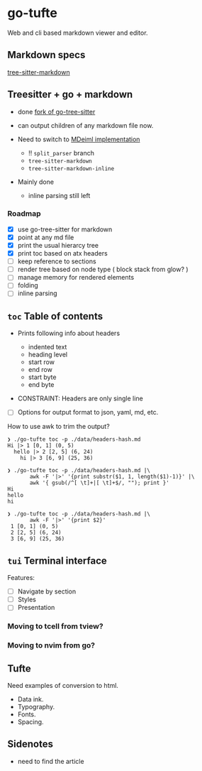 # go-tufte

Web and cli based markdown viewer and editor.

## Markdown specs

[tree-sitter-markdown](TREESITTER.md)

## Treesitter + go + markdown

- done [fork of go-tree-sitter](github.com/manyids2/go-tree-sitter-with-markdown)
- can output children of any markdown file now.

- Need to switch to [MDeiml implementation](https://github.com/MDeiml/tree-sitter-markdown/tree/split_parser)
  - !! `split_parser` branch
  - `tree-sitter-markdown`
  - `tree-sitter-markdown-inline`
- Mainly done
  - inline parsing still left


### Roadmap

- [x] use go-tree-sitter for markdown
- [x] point at any md file
- [x] print the usual hierarcy tree
- [x] print toc based on atx headers
- [ ] keep reference to sections
- [ ] render tree based on node type ( block stack from glow? )
- [ ] manage memory for rendered elements
- [ ] folding
- [ ] inline parsing

## `toc` Table of contents

- Prints following info about headers

  - indented text
  - heading level
  - start row
  - end row
  - start byte
  - end byte

- CONSTRAINT: Headers are only single line
- [ ] Options for output format to json, yaml, md, etc.

How to use awk to trim the output?

```
❯ ./go-tufte toc -p ./data/headers-hash.md
Hi |> 1 [0, 1] (0, 5)
  hello |> 2 [2, 5] (6, 24)
    hi |> 3 [6, 9] (25, 36)

❯ ./go-tufte toc -p ./data/headers-hash.md |\
       awk -F '|>' '{print substr($1, 1, length($1)-1)}' |\
       awk '{ gsub(/^[ \t]+|[ \t]+$/, ""); print }'
Hi
hello
hi

❯ ./go-tufte toc -p ./data/headers-hash.md |\
       awk -F '|>' '{print $2}'
 1 [0, 1] (0, 5)
 2 [2, 5] (6, 24)
 3 [6, 9] (25, 36)

```


## `tui` Terminal interface

Features:

- [ ] Navigate by section
- [ ] Styles
- [ ] Presentation

### Moving to tcell from tview?


### Moving to nvim from go?


## Tufte

Need examples of conversion to html.

- Data ink.
- Typography.
- Fonts.
- Spacing.

## Sidenotes

- need to find the article
